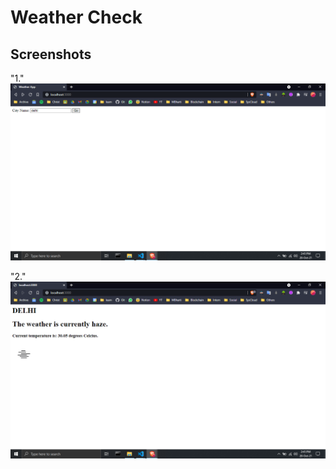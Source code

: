 # Weather Check

## Screenshots
"1."
![City Input](images/City%20NameInput.png)


"2."
![Weather Info](images/weather%20info.png)